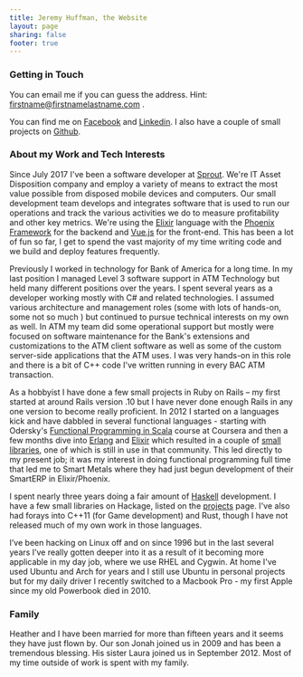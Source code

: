 ```yaml
---
title: Jeremy Huffman, the Website
layout: page
sharing: false
footer: true
---
```

### Getting in Touch

You can email me if you can guess the address. Hint: firstname@firstnamelastname.com .

You can find me on [Facebook](https://www.facebook.com/JeremyHuffman) and [Linkedin](http://www.linkedin.com/in/jeremyhuffman). I also have a couple of small projects on [Github](https://github.com/jeremyjh).

### About my Work and Tech Interests

Since July 2017 I've been a software developer at [Sprout](https://www.sproutup.com). We're IT Asset Disposition company and employ a variety of means to extract the most value possible from disposed mobile devices and computers. Our small development team develops and integrates software that is used to run our operations and track the various activities we do to measure profitability and other key metrics. We're using the [Elixir](http://elixir-lang.org) language with the [Phoenix Framework](http://phoenixframework.org) for the backend and [Vue.js](https://vuejs.org) for the front-end. This has been a lot of fun so far, I get to spend the vast majority of my time writing code and we build and deploy features frequently.

Previously I worked in technology for Bank of America for a long time. In my last position I managed Level 3 software support in ATM Technology but held many different positions over the years. I spent several years as a developer working mostly with C# and related technologies. I assumed various architecture and management roles (some with lots of hands-on, some not so much ) but continued to pursue technical interests on my own as well. In ATM my team did some operational support but mostly were focused on software maintenance for the Bank's extensions and customizations to the ATM client software as well as some of the custom server-side applications that the ATM uses. I was very hands-on in this role and there is a bit of C++ code I've written running in every BAC ATM transaction.

As a hobbyist I have done a few small projects in Ruby on Rails – my first started at around Rails version .10 but I have never done enough Rails in any one version to become really proficient. In 2012 I started on a languages kick and have dabbled in several functional languages - starting with Odersky's [Functional Programming in Scala](https://www.coursera.org/course/progfun) course at Coursera and then a few months dive into [Erlang](http://www.erlang.org/) and [Elixir](http://elixir-lang.org) which resulted in a couple of [small libraries](projects), one of which is still in use in that community. This led directly to my present job; it was my interest in doing functional programming full time that led me to Smart Metals where they had just begun development of their SmartERP in Elixir/Phoenix.

I spent nearly three years doing a fair amount of [Haskell](http://www.haskell.org/haskellwiki/Haskell) development. I have a few small libraries on Hackage, listed on the [projects](projects) page. I've also had forays into C++11 (for Game development) and Rust, though I have not released much of my own work in those languages.

I’ve been hacking on Linux off and on since 1996 but in the last several years I’ve really gotten deeper into it as a result of it becoming more applicable in my day job, where we use RHEL and Cygwin. At home I've used Ubuntu and Arch for years and I still use Ubuntu in personal projects but for my daily driver I recently switched to a Macbook Pro - my first Apple since my old Powerbook died in 2010.

### Family

Heather and I have been married for more than fifteen years and it seems they have just flown by. Our son Jonah joined us in 2009 and has been a tremendous blessing. His sister Laura joined us in September 2012\. Most of my time outside of work is spent with my family.

